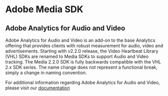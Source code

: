 # Adobe Media SDK

## Adobe Analytics for Audio and Video
Adobe Analytics for Audio and Video is an add-on to the base Analytics offering that provides clients with robust measurement for audio, video and advertisements. Starting with v2.2.0 release, the Video Heartbeat Library (VHL) SDKs are renamed to Media SDKs to support Audio and Video tracking. The Media 2.2.0 SDK is fully backwards compatible with the VHL 2.x SDK series. The name change does not represent a functional break, simply a change in naming convention.

For additional information regarding Adobe Analytics for Audio and Video, please visit our [documentation](https://marketing.adobe.com/resources/help/en_US/sc/appmeasurement/hbvideo/)
